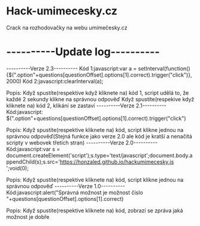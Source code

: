 # Hack-umimecesky.cz
Crack na rozhodovačky na webu umímečesky.cz

# ----------Update log----------
----------Verze 2.3----------
Kód 1:javascript:var a = setInterval(function(){$(".option"+questions[questionOffset].options[1].correct).trigger("click")}, 2000)
Kód 2:javascript:clearInterval(a);

Popis:
Když spustíte(respektive když kliknete na) kód 1, script udělá to, že každé 2 sekundy klikne na správnou odpověď
Když spustíte(respekive když kliknete na) kód 2, klikání se zastaví
----------Verze 2.1----------
Kód:javascript: $(".option"+questions[questionOffset].options[1].correct).trigger("click")


Popis:
Když spustíte(respektive kliknete na) kód, script klikne jednou na správnou odpověď(Stejná funkce jako verze 2.0 ale kód je kratší a nenačítá scripty v webovek třetích stran)
----------Verze 2.0----------
Kód:javascript:var s = document.createElement('script');s.type='text/javascript';document.body.appendChild(s);s.src='https://honzaled.github.io/hackumimecesky.js ';void(0);

Popis:
Když spustíte(respektive kliknete na) kód, script klikne jednou na správnou odpověď
----------Verze 1.0----------
Kód:javascript:alert("Správná možnost je možnost číslo "+questions[questionOffset].options[1].correct)

Popis:
Když spustíte(respektive kliknete na) kód, zobrazí se zpráva jaká možnost je dobře
